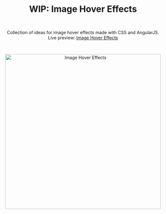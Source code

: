 <h1 align="center">WIP: Image Hover Effects</h1><br>
<p align="center">Collection of ideas for image hover effects made with CSS and AngularJS.<br>
Live preview: <a href="https://themalni.github.io/hover-effects/index.html">Image Hover Effects</a></p><br>

<p align="center">
<img src="https://user-images.githubusercontent.com/12295765/35188835-62c912b4-fe3e-11e7-9466-9d16cc5ec3cb.png" width="500" alt="Image Hover Effects">
</p>



